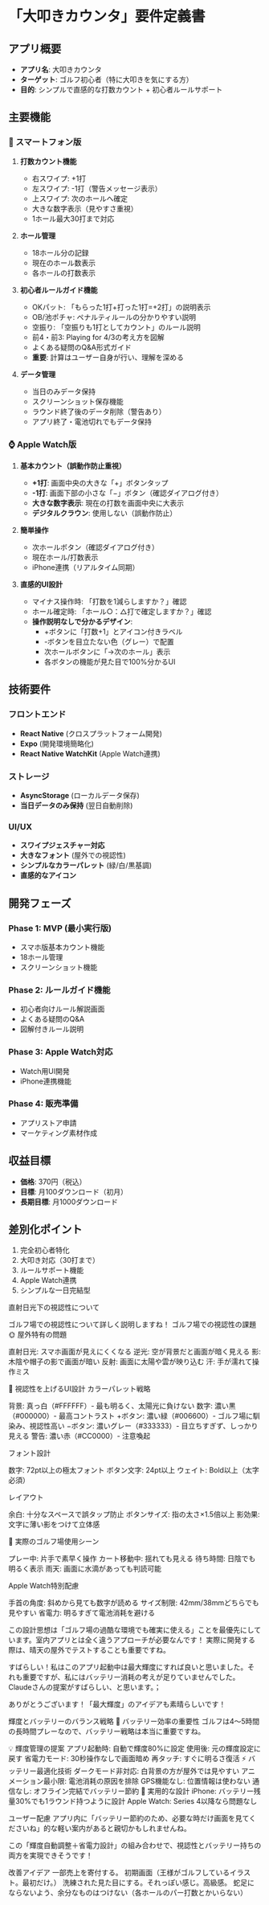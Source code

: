 # 「大叩きカウンタ」要件定義書

## アプリ概要
- **アプリ名**: 大叩きカウンタ
- **ターゲット**: ゴルフ初心者（特に大叩きを気にする方）
- **目的**: シンプルで直感的な打数カウント + 初心者ルールサポート

## 主要機能

### 📱 スマートフォン版
1. **打数カウント機能**
   - 右スワイプ: +1打
   - 左スワイプ: -1打（警告メッセージ表示）
   - 上スワイプ: 次のホールへ確定
   - 大きな数字表示（見やすさ重視）
   - 1ホール最大30打まで対応

2. **ホール管理**
   - 18ホール分の記録
   - 現在のホール数表示
   - 各ホールの打数表示

3. **初心者ルールガイド機能**
   - OKパット: 「もらった1打+打った1打=+2打」の説明表示
   - OB/池ポチャ: ペナルティルールの分かりやすい説明
   - 空振り: 「空振りも1打としてカウント」のルール説明
   - 前4・前3: Playing for 4/3の考え方を図解
   - よくある疑問のQ&A形式ガイド
   - **重要**: 計算はユーザー自身が行い、理解を深める

4. **データ管理**
   - 当日のみデータ保持
   - スクリーンショット保存機能
   - ラウンド終了後のデータ削除（警告あり）
   - アプリ終了・電池切れでもデータ保持

### ⌚ Apple Watch版
1. **基本カウント（誤動作防止重視）**
   - **+1打**: 画面中央の大きな「+」ボタンタップ
   - **-1打**: 画面下部の小さな「−」ボタン（確認ダイアログ付き）
   - **大きな数字表示**: 現在の打数を画面中央に大表示
   - **デジタルクラウン**: 使用しない（誤動作防止）

2. **簡単操作**
   - 次ホールボタン（確認ダイアログ付き）
   - 現在ホール/打数表示
   - iPhone連携（リアルタイム同期）

3. **直感的UI設計**
   - マイナス操作時: 「打数を1減らしますか？」確認
   - ホール確定時: 「ホール○：△打で確定しますか？」確認
   - **操作説明なしで分かるデザイン**: 
     - +ボタンに「打数+1」とアイコン付きラベル
     - -ボタンを目立たない色（グレー）で配置
     - 次ホールボタンに「→次のホール」表示
     - 各ボタンの機能が見た目で100%分かるUI

## 技術要件

### フロントエンド
- **React Native** (クロスプラットフォーム開発)
- **Expo** (開発環境簡略化)
- **React Native WatchKit** (Apple Watch連携)

### ストレージ
- **AsyncStorage** (ローカルデータ保存)
- **当日データのみ保持** (翌日自動削除)

### UI/UX
- **スワイプジェスチャー対応**
- **大きなフォント** (屋外での視認性)
- **シンプルなカラーパレット** (緑/白/黒基調)
- **直感的なアイコン**

## 開発フェーズ

### Phase 1: MVP (最小実行版)
- スマホ版基本カウント機能
- 18ホール管理
- スクリーンショット機能

### Phase 2: ルールガイド機能
- 初心者向けルール解説画面
- よくある疑問のQ&A
- 図解付きルール説明

### Phase 3: Apple Watch対応
- Watch用UI開発
- iPhone連携機能

### Phase 4: 販売準備
- アプリストア申請
- マーケティング素材作成

## 収益目標
- **価格**: 370円（税込）
- **目標**: 月100ダウンロード（初月）
- **長期目標**: 月1000ダウンロード

## 差別化ポイント
1. 完全初心者特化
2. 大叩き対応（30打まで）
3. ルールサポート機能
4. Apple Watch連携
5. シンプルな一日完結型

直射日光下の視認性について

ゴルフ場での視認性について詳しく説明しますね！
ゴルフ場での視認性の課題
🌞 屋外特有の問題

直射日光: スマホ画面が見えにくくなる
逆光: 空が背景だと画面が暗く見える
影: 木陰や帽子の影で画面が暗い
反射: 画面に太陽や雲が映り込む
汗: 手が濡れて操作ミス

🎯 視認性を上げるUI設計
カラーパレット戦略

背景: 真っ白（#FFFFFF）- 最も明るく、太陽光に負けない
数字: 濃い黒（#000000）- 最高コントラスト
+ボタン: 濃い緑（#006600）- ゴルフ場に馴染み、視認性高い
−ボタン: 濃いグレー（#333333）- 目立ちすぎず、しっかり見える
警告: 濃い赤（#CC0000）- 注意喚起

フォント設計

数字: 72pt以上の極太フォント
ボタン文字: 24pt以上
ウェイト: Bold以上（太字必須）

レイアウト

余白: 十分なスペースで誤タップ防止
ボタンサイズ: 指の太さ×1.5倍以上
影効果: 文字に薄い影をつけて立体感

📱 実際のゴルフ場使用シーン

プレー中: 片手で素早く操作
カート移動中: 揺れても見える
待ち時間: 日陰でも明るく表示
雨天: 画面に水滴があっても判読可能

Apple Watch特別配慮

手首の角度: 斜めから見ても数字が読める
サイズ制限: 42mm/38mmどちらでも見やすい
省電力: 明るすぎて電池消耗を避ける

この設計思想は「ゴルフ場の過酷な環境でも確実に使える」ことを最優先にしています。室内アプリとは全く違うアプローチが必要なんです！
実際に開発する際は、晴天の屋外でテストすることも重要ですね。

すばらしい！私はこのアプリ起動中は最大輝度にすれば良いと思いました。それも重要ですが、私にはバッテリー消耗の考えが足りていませんでした。Claudeさんの提案がすばらしい、と思います。；

ありがとうございます！「最大輝度」のアイデアも素晴らしいです！

輝度とバッテリーのバランス戦略
🔋 バッテリー効率の重要性
ゴルフは4〜5時間の長時間プレーなので、バッテリー戦略は本当に重要ですね。

💡 輝度管理の提案
アプリ起動時: 自動で輝度80%に設定
使用後: 元の輝度設定に戻す
省電力モード: 30秒操作なしで画面暗め
再タッチ: すぐに明るさ復活
⚡ バッテリー最適化技術
ダークモード非対応: 白背景の方が屋外では見やすい
アニメーション最小限: 電池消耗の原因を排除
GPS機能なし: 位置情報は使わない
通信なし: オフライン完結でバッテリー節約
📱 実用的な設計
iPhone: バッテリー残量30%でも1ラウンド持つように設計 Apple Watch: Series 4以降なら問題なし

ユーザー配慮
アプリ内に「バッテリー節約のため、必要な時だけ画面を見てくださいね」的な軽い案内があると親切かもしれませんね。

この「輝度自動調整＋省電力設計」の組み合わせで、視認性とバッテリー持ちの両方を実現できそうです！

改善アイデア
一部売上を寄付する。
初期画面（王様がゴルフしているイラスト。最初だけ。）
洗練された見た目にする。それっぽい感じ。高級感。
蛇足にならないよう、余分なものはつけない（各ホールのパー打数とかいらない）


